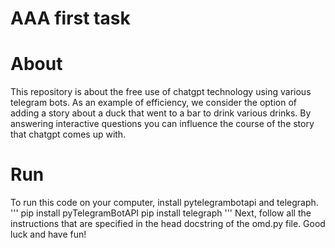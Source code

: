 # AAA first task
# About
This repository is about the free use of chatgpt technology using various telegram bots.  As an example of efficiency, we consider the option of adding a story about a duck that went to a bar to drink various drinks.  By answering interactive questions you can influence the course of the story that chatgpt comes up with.

# Run
To run this code on your computer, install pytelegrambotapi and telegraph.  
'''
pip install pyTelegramBotAPI
pip install telegraph
'''
Next, follow all the instructions that are specified in the head docstring of the omd.py file.
Good luck and have fun! 
